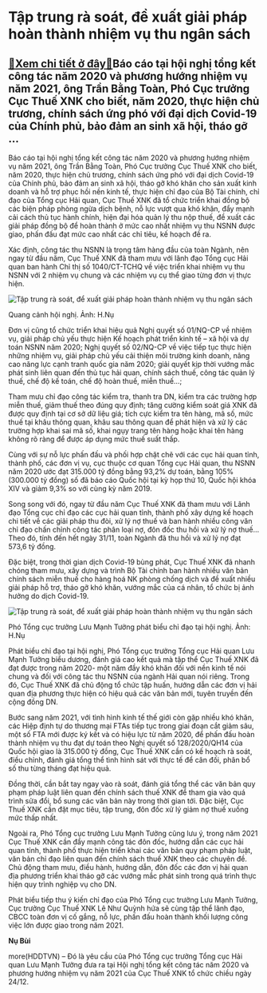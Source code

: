 Tập trung rà soát, đề xuất giải pháp hoàn thành nhiệm vụ thu ngân sách
======================================================================

[:gift:Xem chi tiết ở đây:gift:](https://hddtvn.com/tap-trung-ra-soat-de-xuat-giai-phap-hoan-thanh-nhiem-vu-thu-ngan-sach-2/)Báo cáo tại hội nghị tổng kết công tác năm 2020 và phương hướng nhiệm vụ năm 2021, ông Trần Bằng Toàn, Phó Cục trưởng Cục Thuế XNK cho biết, năm 2020, thực hiện chủ trương, chính sách ứng phó với đại dịch Covid-19 của Chính phủ, bảo đảm an sinh xã hội, tháo gỡ …
----------------------------------------------------------------------------------------------------------------------------------------------------------------------------------------------------------------------------------------------------------------------


Báo cáo tại hội nghị tổng kết công tác năm 2020 và phương hướng nhiệm vụ năm 2021, ông Trần Bằng Toàn, Phó Cục trưởng Cục Thuế XNK cho biết, năm 2020, thực hiện chủ trương, chính sách ứng phó với đại dịch Covid-19 của Chính phủ, bảo đảm an sinh xã hội, tháo gỡ khó khăn cho sản xuất kinh doanh và hỗ trợ phục hồi nền kinh tế, thực hiện chỉ đạo của Bộ Tài chính, chỉ đạo của Tổng cục Hải quan, Cục Thuế XNK đã tổ chức triển khai đồng bộ các biện pháp phòng ngừa dịch bệnh, nỗ lực vượt qua khó khăn, đẩy mạnh cải cách thủ tục hành chính, hiện đại hóa quản lý thu nộp thuế, đề xuất các giải pháp đồng bộ để hoàn thành ở mức cao nhất nhiệm vụ thu NSNN được giao, phấn đấu đạt mức cao nhất các chỉ tiêu, kế hoạch đề ra.


Xác định, công tác thu NSNN là trọng tâm hàng đầu của toàn Ngành, nên ngay từ đầu năm, Cục Thuế XNK đã tham mưu với lãnh đạo Tổng cục Hải quan ban hành Chỉ thị số 1040/CT-TCHQ về việc triển khai nhiệm vụ thu NSNN với 2 nhiệm vụ chung và các nhiệm vụ cụ thể giao từng đơn vị thực hiện.





![Tập trung rà soát, để xuất giải pháp hoàn thành nhiệm vụ thu ngân sách](https://hddtvn.com/wp-content/uploads/2021/01/3253_IMG_0638_3.jpg "Tập trung rà soát, để xuất giải pháp hoàn thành nhiệm vụ thu ngân sách")


Quang cảnh hội nghị. Ảnh: H.Nụ



Đơn vị cũng tổ chức triển khai hiệu quả Nghị quyết số 01/NQ-CP về nhiệm vụ, giải pháp chủ yếu thực hiện Kế hoạch phát triển kinh tế – xã hội và dự toán NSNN năm 2020; Nghị quyết số 02/NQ-CP về việc tiếp tục thực hiện những nhiệm vụ, giải pháp chủ yếu cải thiện môi trường kinh doanh, nâng cao năng lực cạnh tranh quốc gia năm 2020; giải quyết kịp thời vướng mắc phát sinh liên quan đến thủ tục hải quan, chính sách thuế, công tác quản lý thuế, chế độ kế toán, chế độ hoàn thuế, miễn thuế…;


Tham mưu chỉ đạo công tác kiểm tra, thanh tra DN, kiểm tra các trường hợp miễn thuế, giảm thuế theo đúng quy định; tăng cường kiểm soát giá XNK đã được quy định tại cơ sở dữ liệu giá; tích cực kiểm tra tên hàng, mã số, mức thuế tại khâu thông quan, khâu sau thông quan để phát hiện và xử lý các trường hợp khai sai mã số, khai ngụy trang tên hàng hoặc khai tên hàng không rõ ràng để được áp dụng mức thuế suất thấp.


Cùng với sự nỗ lực phấn đấu và phối hợp chặt chẽ với các cục hải quan tỉnh, thành phố, các đơn vị vụ, cục thuộc cơ quan Tổng cục Hải quan, thu NSNN năm 2020 ước đạt 315.000 tỷ đồng bằng 93,2% dự toán, bằng 105% (300.000 tỷ đồng) số đã báo cáo Quốc hội tại kỳ họp thứ 10, Quốc hội khóa XIV và giảm 9,3% so với cùng kỳ năm 2019.


Song song với đó, ngay từ đầu năm Cục Thuế XNK đã tham mưu với Lãnh đạo Tổng cục chỉ đạo các cục hải quan tỉnh, thành phố xây dựng kế hoạch chi tiết về các giải pháp thu đòi, xử lý nợ thuế và ban hành nhiều công văn chỉ đạo chấn chỉnh công tác phân loại nợ, đôn đốc thu hồi và xử lý nợ thuế… Theo đó, tính đến hết ngày 31/11, toàn Ngành đã thu hồi và xử lý nợ đạt 573,6 tỷ đồng.


Đặc biệt, trong thời gian dịch Covid-19 bùng phát, Cục Thuế XNK đã nhanh chóng tham mưu, xây dựng và trình Bộ Tài chính ban hành nhiều văn bản chính sách miễn thuế cho hàng hoá NK phòng chống dịch và đề xuất nhiều giải pháp hỗ trợ, tháo gỡ khó khăn, vướng mắc của cá nhân, tổ chức bị ảnh hưởng do dịch Covid-19.





![Tập trung rà soát, để xuất giải pháp hoàn thành nhiệm vụ thu ngân sách](https://hddtvn.com/wp-content/uploads/2021/01/3255_IMG_0658_2.jpg "Tập trung rà soát, để xuất giải pháp hoàn thành nhiệm vụ thu ngân sách")


Phó Tổng cục trưởng Lưu Mạnh Tưởng phát biểu chỉ đạo tại hội nghị. Ảnh: H.Nụ



Phát biểu chỉ đạo tại hội nghị, Phó Tổng cục trưởng Tổng cục Hải quan Lưu Mạnh Tưởng biểu dương, đánh giá cao kết quả mà tập thể Cục Thuế XNK đã đạt được trong năm 2020- một năm đầy khó khăn đối với nền kinh tế nói chung và đối với công tác thu NSNN của ngành Hải quan nói riêng. Trong đó, Cục Thuế XNK đã chủ động tổ chức tập huấn, hướng dẫn các đơn vị hải quan địa phương thực hiện có hiệu quả các văn bản mới, tuyên truyền đến cộng đồng DN.


Bước sang năm 2021, với tình hình kinh tế thế giới còn gặp nhiều khó khăn, các Hiệp định tự do thương mại FTAs tiếp tục trong giai đoạn cắt giảm sâu, một số FTA mới được ký kết và có hiệu lực từ năm 2020, để phấn đấu hoàn thành nhiệm vụ thu đạt dự toán theo Nghị quyết số 128/2020/QH14 của Quốc hội giao là 315.000 tỷ đồng, Cục Thuế XNK cần có kế hoạch rà soát, điều chỉnh, đánh giá tổng thể tình hình sát với thực tế để cân đối, phân bổ số thu từng tháng đạt hiệu quả.


Đồng thời, cần bắt tay ngay vào rà soát, đánh giá tổng thể các văn bản quy phạm pháp luật liên quan đến chính sách thuế XNK để tham gia vào quá trình sửa đổi, bổ sung các văn bản này trong thời gian tới. Đặc biệt, Cục Thuế XNK cần đặt mục tiêu, tập trung, đôn đốc xử lý giảm nợ thuế xuống mức thấp nhất.


Ngoài ra, Phó Tổng cục trưởng Lưu Mạnh Tưởng cũng lưu ý, trong năm 2021 Cục Thuế XNK cần đẩy mạnh công tác đôn đốc, hướng dẫn các cục hải quan tỉnh, thành phố thực hiện triển khai các văn bản quy phạm pháp luật, văn bản chỉ đạo liên quan đến chính sách thuế XNK theo các chuyên đề. Chủ động tham mưu, điều hành, hướng dẫn, đôn đốc các đơn vị hải quan địa phương triển khai tháo gỡ các vướng mắc phát sinh trong quá trình thực hiện quy trình nghiệp vụ cho DN.


Phát biểu tiếp thu ý kiến chỉ đạo của Phó Tổng cục trưởng Lưu Mạnh Tưởng, Cục trưởng Cục Thuế XNK Lê Như Quỳnh hứa sẽ cùng tập thể lãnh đạo, CBCC toàn đơn vị cố gắng, nỗ lực, phấn đấu hoàn thành khối lượng công việc lớn được giao trong năm 2021.




**Nụ Bùi**



more(HDDTVN) – Đó là yêu cầu của Phó Tổng cục trưởng Tổng cục Hải quan Lưu Mạnh Tưởng đưa ra tại Hội nghị tổng kết công tác năm 2020 và phương hướng nhiệm vụ năm 2021 của Cục Thuế XNK tổ chức chiều ngày 24/12.

